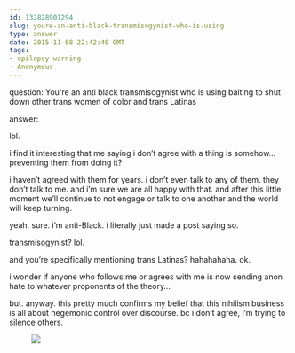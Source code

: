 ```yaml
---
id: 132828901294
slug: youre-an-anti-black-transmisogynist-who-is-using
type: answer
date: 2015-11-08 22:42:40 GMT
tags:
- epilepsy warning
- Anonymous
---
```

question: You're an anti black transmisogynist who is using baiting to shut down other trans women of color and trans Latinas

answer: <p>lol.</p><p>i find it interesting that me saying i don’t agree with a thing is somehow… preventing them from doing it?</p><p>i haven’t agreed with them for years. i don’t even talk to any of them. they don’t talk to me. and i’m sure we are all happy with that. and after this little moment we’ll continue to not engage or talk to one another and the world will keep turning.</p><p>yeah. sure. i’m anti-Black. i literally just made a post saying so.&nbsp;</p><p>transmisogynist? lol.&nbsp;</p><p>and you’re specifically mentioning trans Latinas? hahahahaha. ok.&nbsp;</p><p>i wonder if anyone who follows me or agrees with me is now sending anon hate to whatever proponents of the theory…</p><p>but. anyway. this pretty much confirms my belief that this nihilism business is all about hegemonic control over discourse. bc i don’t agree, i’m trying to silence others.</p><figure data-orig-height="247" data-orig-width="245"><img src="https://31.media.tumblr.com/bb94350704e12dad8af428bc91eb892c/tumblr_inline_nxipsh2spr1rdzs46_500.gif" data-orig-height="247" data-orig-width="245"></figure>